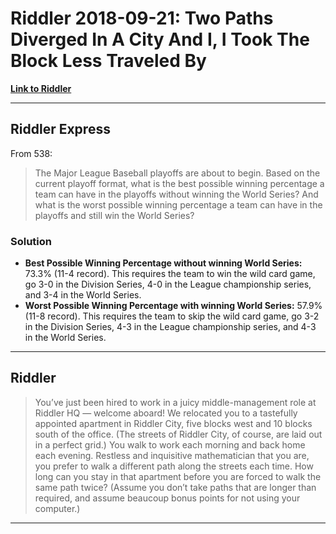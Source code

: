 Riddler 2018-09-21: Two Paths Diverged In A City And I, I Took The Block Less Traveled By
================

**[Link to Riddler](https://fivethirtyeight.com/features/two-paths-diverged-in-a-city-and-i-i-took-the-block-less-traveled-by/)**

------------------------------------------------------------------------

Riddler Express
---------------

From 538:

> The Major League Baseball playoffs are about to begin. Based on the current playoff format, what is the best possible winning percentage a team can have in the playoffs without winning the World Series? And what is the worst possible winning percentage a team can have in the playoffs and still win the World Series?

### Solution

-   **Best Possible Winning Percentage without winning World Series:** 73.3% (11-4 record). This requires the team to win the wild card game, go 3-0 in the Division Series, 4-0 in the League championship series, and 3-4 in the World Series.
-   **Worst Possible Winning Percentage with winning World Series:** 57.9% (11-8 record). This requires the team to skip the wild card game, go 3-2 in the Division Series, 4-3 in the League championship series, and 4-3 in the World Series.

------------------------------------------------------------------------

Riddler
-------

> You’ve just been hired to work in a juicy middle-management role at Riddler HQ — welcome aboard! We relocated you to a tastefully appointed apartment in Riddler City, five blocks west and 10 blocks south of the office. (The streets of Riddler City, of course, are laid out in a perfect grid.) You walk to work each morning and back home each evening. Restless and inquisitive mathematician that you are, you prefer to walk a different path along the streets each time. How long can you stay in that apartment before you are forced to walk the same path twice? (Assume you don’t take paths that are longer than required, and assume beaucoup bonus points for not using your computer.)

------------------------------------------------------------------------
